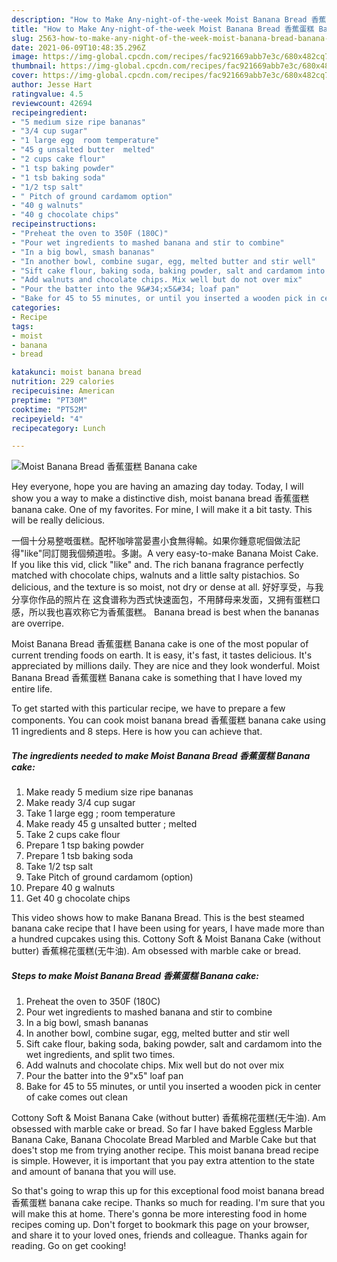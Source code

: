 ```yaml
---
description: "How to Make Any-night-of-the-week Moist Banana Bread 香蕉蛋糕 Banana cake"
title: "How to Make Any-night-of-the-week Moist Banana Bread 香蕉蛋糕 Banana cake"
slug: 2563-how-to-make-any-night-of-the-week-moist-banana-bread-banana-cake
date: 2021-06-09T10:48:35.296Z
image: https://img-global.cpcdn.com/recipes/fac921669abb7e3c/680x482cq70/moist-banana-bread-香蕉蛋糕-banana-cake-recipe-main-photo.jpg
thumbnail: https://img-global.cpcdn.com/recipes/fac921669abb7e3c/680x482cq70/moist-banana-bread-香蕉蛋糕-banana-cake-recipe-main-photo.jpg
cover: https://img-global.cpcdn.com/recipes/fac921669abb7e3c/680x482cq70/moist-banana-bread-香蕉蛋糕-banana-cake-recipe-main-photo.jpg
author: Jesse Hart
ratingvalue: 4.5
reviewcount: 42694
recipeingredient:
- "5 medium size ripe bananas"
- "3/4 cup sugar"
- "1 large egg  room temperature"
- "45 g unsalted butter  melted"
- "2 cups cake flour"
- "1 tsp baking powder"
- "1 tsb baking soda"
- "1/2 tsp salt"
- " Pitch of ground cardamom option"
- "40 g walnuts"
- "40 g chocolate chips"
recipeinstructions:
- "Preheat the oven to 350F (180C)"
- "Pour wet ingredients to mashed banana and stir to combine"
- "In a big bowl, smash bananas"
- "In another bowl, combine sugar, egg, melted butter and stir well"
- "Sift cake flour, baking soda, baking powder, salt and cardamom into the wet ingredients, and split two times."
- "Add walnuts and chocolate chips. Mix well but do not over mix"
- "Pour the batter into the 9&#34;x5&#34; loaf pan"
- "Bake for 45 to 55 minutes, or until you inserted a wooden pick in center of cake comes out clean"
categories:
- Recipe
tags:
- moist
- banana
- bread

katakunci: moist banana bread 
nutrition: 229 calories
recipecuisine: American
preptime: "PT30M"
cooktime: "PT52M"
recipeyield: "4"
recipecategory: Lunch

---
```



![Moist Banana Bread 香蕉蛋糕 Banana cake](https://img-global.cpcdn.com/recipes/fac921669abb7e3c/680x482cq70/moist-banana-bread-香蕉蛋糕-banana-cake-recipe-main-photo.jpg)

Hey everyone, hope you are having an amazing day today. Today, I will show you a way to make a distinctive dish, moist banana bread 香蕉蛋糕 banana cake. One of my favorites. For mine, I will make it a bit tasty. This will be really delicious.

一個十分易整嘅蛋糕。配杯咖啡當晏晝小食無得輸。如果你鍾意呢個做法記得&#34;like&#34;同訂閱我個頻道啦。多謝。A very easy-to-make Banana Moist Cake. If you like this vid, click &#34;like&#34; and. The rich banana fragrance perfectly matched with chocolate chips, walnuts and a little salty pistachios. So delicious, and the texture is so moist, not dry or dense at all. 好好享受，与我分享你作品的照片在 这食谱称为西式快速面包，不用酵母来发面，又拥有蛋糕口感，所以我也喜欢称它为香蕉蛋糕。 Banana bread is best when the bananas are overripe.

Moist Banana Bread 香蕉蛋糕 Banana cake is one of the most popular of current trending foods on earth. It is easy, it's fast, it tastes delicious. It's appreciated by millions daily. They are nice and they look wonderful. Moist Banana Bread 香蕉蛋糕 Banana cake is something that I have loved my entire life.


To get started with this particular recipe, we have to prepare a few components. You can cook moist banana bread 香蕉蛋糕 banana cake using 11 ingredients and 8 steps. Here is how you can achieve that.

<!--inarticleads1-->

##### The ingredients needed to make Moist Banana Bread 香蕉蛋糕 Banana cake:

1. Make ready 5 medium size ripe bananas
1. Make ready 3/4 cup sugar
1. Take 1 large egg ; room temperature
1. Make ready 45 g unsalted butter ; melted
1. Take 2 cups cake flour
1. Prepare 1 tsp baking powder
1. Prepare 1 tsb baking soda
1. Take 1/2 tsp salt
1. Take  Pitch of ground cardamom (option)
1. Prepare 40 g walnuts
1. Get 40 g chocolate chips


This video shows how to make Banana Bread. This is the best steamed banana cake recipe that I have been using for years, I have made more than a hundred cupcakes using this. Cottony Soft &amp; Moist Banana Cake (without butter) 香蕉棉花蛋糕(无牛油). Am obsessed with marble cake or bread. 

<!--inarticleads2-->

##### Steps to make Moist Banana Bread 香蕉蛋糕 Banana cake:

1. Preheat the oven to 350F (180C)
1. Pour wet ingredients to mashed banana and stir to combine
1. In a big bowl, smash bananas
1. In another bowl, combine sugar, egg, melted butter and stir well
1. Sift cake flour, baking soda, baking powder, salt and cardamom into the wet ingredients, and split two times.
1. Add walnuts and chocolate chips. Mix well but do not over mix
1. Pour the batter into the 9&#34;x5&#34; loaf pan
1. Bake for 45 to 55 minutes, or until you inserted a wooden pick in center of cake comes out clean


Cottony Soft &amp; Moist Banana Cake (without butter) 香蕉棉花蛋糕(无牛油). Am obsessed with marble cake or bread. So far I have baked Eggless Marble Banana Cake, Banana Chocolate Bread Marbled and Marble Cake but that does&#39;t stop me from trying another recipe. This moist banana bread recipe is simple. However, it is important that you pay extra attention to the state and amount of banana that you will use. 

So that's going to wrap this up for this exceptional food moist banana bread 香蕉蛋糕 banana cake recipe. Thanks so much for reading. I'm sure that you will make this at home. There's gonna be more interesting food in home recipes coming up. Don't forget to bookmark this page on your browser, and share it to your loved ones, friends and colleague. Thanks again for reading. Go on get cooking!
